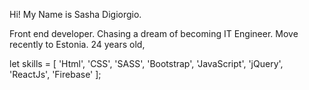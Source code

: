 Hi! My Name is Sasha Digiorgio.

Front end developer.
Chasing a dream of becoming IT Engineer.
Move recently to Estonia.
24 years old,

let skills = [
'Html',
'CSS',
'SASS',
'Bootstrap',
'JavaScript',
'jQuery',
'ReactJs',
'Firebase'
];

